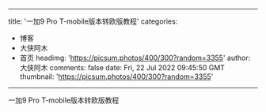 
---
title: '一加9 Pro T-mobile版本转欧版教程'
categories: 
 - 博客
 - 大侠阿木
 - 首页
headimg: 'https://picsum.photos/400/300?random=3355'
author: 大侠阿木
comments: false
date: Fri, 22 Jul 2022 09:45:50 GMT
thumbnail: 'https://picsum.photos/400/300?random=3355'
---

<div>   
一加9 Pro T-mobile版本转欧版教程  
</div>
            